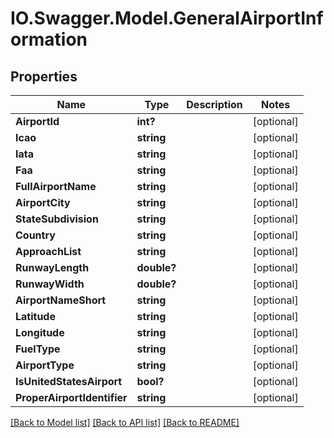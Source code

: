 # IO.Swagger.Model.GeneralAirportInformation
## Properties

Name | Type | Description | Notes
------------ | ------------- | ------------- | -------------
**AirportId** | **int?** |  | [optional] 
**Icao** | **string** |  | [optional] 
**Iata** | **string** |  | [optional] 
**Faa** | **string** |  | [optional] 
**FullAirportName** | **string** |  | [optional] 
**AirportCity** | **string** |  | [optional] 
**StateSubdivision** | **string** |  | [optional] 
**Country** | **string** |  | [optional] 
**ApproachList** | **string** |  | [optional] 
**RunwayLength** | **double?** |  | [optional] 
**RunwayWidth** | **double?** |  | [optional] 
**AirportNameShort** | **string** |  | [optional] 
**Latitude** | **string** |  | [optional] 
**Longitude** | **string** |  | [optional] 
**FuelType** | **string** |  | [optional] 
**AirportType** | **string** |  | [optional] 
**IsUnitedStatesAirport** | **bool?** |  | [optional] 
**ProperAirportIdentifier** | **string** |  | [optional] 

[[Back to Model list]](../README.md#documentation-for-models) [[Back to API list]](../README.md#documentation-for-api-endpoints) [[Back to README]](../README.md)

